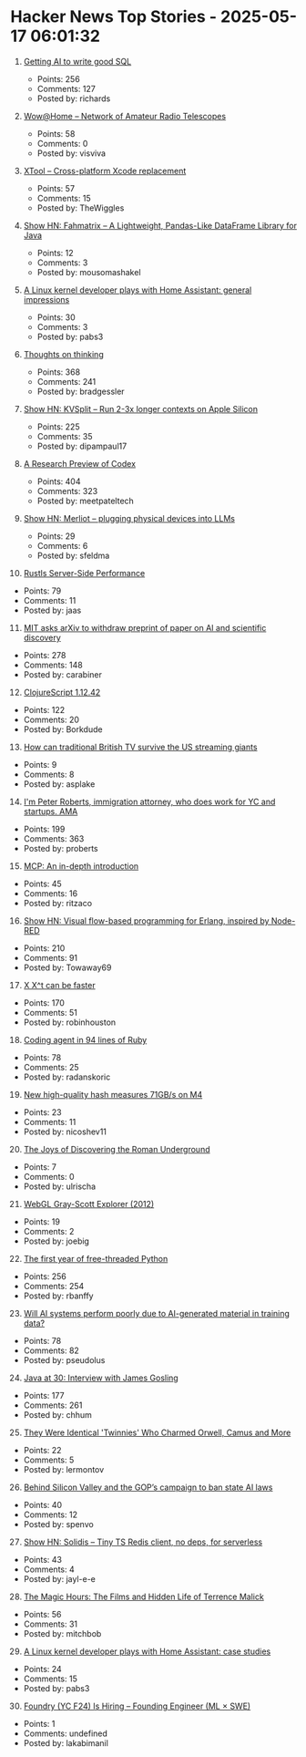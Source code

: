 # Hacker News Top Stories - 2025-05-17 06:01:32

1. [Getting AI to write good SQL](https://cloud.google.com/blog/products/databases/techniques-for-improving-text-to-sql)
   - Points: 256
   - Comments: 127
   - Posted by: richards

2. [Wow@Home – Network of Amateur Radio Telescopes](https://phl.upr.edu/wow/outreach)
   - Points: 58
   - Comments: 0
   - Posted by: visviva

3. [XTool – Cross-platform Xcode replacement](https://github.com/xtool-org/xtool)
   - Points: 57
   - Comments: 15
   - Posted by: TheWiggles

4. [Show HN: Fahmatrix – A Lightweight, Pandas-Like DataFrame Library for Java](https://github.com/moustafa-nasr/fahmatrix)
   - Points: 12
   - Comments: 3
   - Posted by: mousomashakel

5. [A Linux kernel developer plays with Home Assistant: general impressions](https://lwn.net/SubscriberLink/1017720/7155ecb9602e9ef2/)
   - Points: 30
   - Comments: 3
   - Posted by: pabs3

6. [Thoughts on thinking](https://dcurt.is/thinking)
   - Points: 368
   - Comments: 241
   - Posted by: bradgessler

7. [Show HN: KVSplit – Run 2-3x longer contexts on Apple Silicon](https://github.com/dipampaul17/KVSplit)
   - Points: 225
   - Comments: 35
   - Posted by: dipampaul17

8. [A Research Preview of Codex](https://openai.com/index/introducing-codex/)
   - Points: 404
   - Comments: 323
   - Posted by: meetpateltech

9. [Show HN: Merliot – plugging physical devices into LLMs](https://github.com/merliot/hub)
   - Points: 29
   - Comments: 6
   - Posted by: sfeldma

10. [Rustls Server-Side Performance](https://www.memorysafety.org/blog/rustls-server-perf/)
   - Points: 79
   - Comments: 11
   - Posted by: jaas

11. [MIT asks arXiv to withdraw preprint of paper on AI and scientific discovery](https://economics.mit.edu/news/assuring-accurate-research-record)
   - Points: 278
   - Comments: 148
   - Posted by: carabiner

12. [ClojureScript 1.12.42](https://clojurescript.org/news/2025-05-16-release)
   - Points: 122
   - Comments: 20
   - Posted by: Borkdude

13. [How can traditional British TV survive the US streaming giants](https://www.bbc.co.uk/news/articles/cx2enydkew3o)
   - Points: 9
   - Comments: 8
   - Posted by: asplake

14. [I'm Peter Roberts, immigration attorney, who does work for YC and startups. AMA](undefined)
   - Points: 199
   - Comments: 363
   - Posted by: proberts

15. [MCP: An in-depth introduction](https://www.speakeasy.com/mcp/mcp-tutorial)
   - Points: 45
   - Comments: 16
   - Posted by: ritzaco

16. [Show HN: Visual flow-based programming for Erlang, inspired by Node-RED](https://github.com/gorenje/erlang-red)
   - Points: 210
   - Comments: 91
   - Posted by: Towaway69

17. [X X^t can be faster](https://arxiv.org/abs/2505.09814)
   - Points: 170
   - Comments: 51
   - Posted by: robinhouston

18. [Coding agent in 94 lines of Ruby](https://radanskoric.com/articles/coding-agent-in-ruby)
   - Points: 78
   - Comments: 25
   - Posted by: radanskoric

19. [New high-quality hash measures 71GB/s on M4](https://github.com/Nicoshev/rapidhash)
   - Points: 23
   - Comments: 11
   - Posted by: nicoshev11

20. [The Joys of Discovering the Roman Underground](https://www.smithsonianmag.com/travel/the-joys-of-discovering-the-roman-underground-from-the-colosseum-to-whats-beneath-the-trevi-foundation-180986626/)
   - Points: 7
   - Comments: 0
   - Posted by: ulrischa

21. [WebGL Gray-Scott Explorer (2012)](http://www.mrob.com/pub/comp/xmorphia/ogl/index.html)
   - Points: 19
   - Comments: 2
   - Posted by: joebig

22. [The first year of free-threaded Python](https://labs.quansight.org/blog/free-threaded-one-year-recap)
   - Points: 256
   - Comments: 254
   - Posted by: rbanffy

23. [Will AI systems perform poorly due to AI-generated material in training data?](https://cacm.acm.org/news/the-collapse-of-gpt/)
   - Points: 78
   - Comments: 82
   - Posted by: pseudolus

24. [Java at 30: Interview with James Gosling](https://thenewstack.io/java-at-30-the-genius-behind-the-code-that-changed-tech/)
   - Points: 177
   - Comments: 261
   - Posted by: chhum

25. [They Were Identical 'Twinnies' Who Charmed Orwell, Camus and More](https://www.nytimes.com/2025/05/04/books/review/the-dazzling-paget-sisters-ariane-bankes.html)
   - Points: 22
   - Comments: 5
   - Posted by: lermontov

26. [Behind Silicon Valley and the GOP’s campaign to ban state AI laws](https://www.bloodinthemachine.com/p/de-democratizing-ai)
   - Points: 40
   - Comments: 12
   - Posted by: spenvo

27. [Show HN: Solidis – Tiny TS Redis client, no deps, for serverless](https://github.com/vcms-io/solidis)
   - Points: 43
   - Comments: 4
   - Posted by: jayl-e-e

28. [The Magic Hours: The Films and Hidden Life of Terrence Malick](https://www.lrb.co.uk/the-paper/v47/n09/david-thomson/cool-tricking)
   - Points: 56
   - Comments: 31
   - Posted by: mitchbob

29. [A Linux kernel developer plays with Home Assistant: case studies](https://lwn.net/SubscriberLink/1017945/93d12d28178b372e/)
   - Points: 24
   - Comments: 15
   - Posted by: pabs3

30. [Foundry (YC F24) Is Hiring – Founding Engineer (ML × SWE)](https://www.ycombinator.com/companies/foundry/jobs/uwi8b6I-founding-engineer-ml-x-swe)
   - Points: 1
   - Comments: undefined
   - Posted by: lakabimanil

